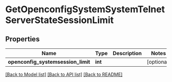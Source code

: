 # GetOpenconfigSystemSystemTelnetServerStateSessionLimit

## Properties
Name | Type | Description | Notes
------------ | ------------- | ------------- | -------------
**openconfig_systemsession_limit** | **int** |  | [optional] 

[[Back to Model list]](../README.md#documentation-for-models) [[Back to API list]](../README.md#documentation-for-api-endpoints) [[Back to README]](../README.md)


